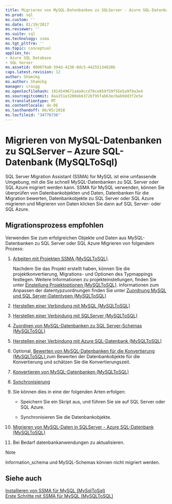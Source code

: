 ```yaml
---
title: Migrieren von MySQL-Datenbanken zu SQLServer - Azure SQL-Datenbank | Microsoft Docs
ms.prod: sql
ms.custom: ''
ms.date: 01/19/2017
ms.reviewer: ''
ms.suite: sql
ms.technology: ssma
ms.tgt_pltfrm: ''
ms.topic: conceptual
applies_to:
- Azure SQL Database
- SQL Server
ms.assetid: 8006f9a0-394d-4238-8dc5-44255134628b
caps.latest.revision: 12
author: Shamikg
ms.author: Shamikg
manager: craigg
ms.openlocfilehash: 1914549671a4a9ccd78ce859f59f55e5a9f9a3e4
ms.sourcegitcommit: 8aa151e3280eb6372bf95fab63ecbab9dd3f2e5e
ms.translationtype: MT
ms.contentlocale: de-DE
ms.lasthandoff: 06/05/2018
ms.locfileid: "34776736"
---
```

# <a name="migrating-mysql-databases-to-sql-server---azure-sql-db-mysqltosql"></a>Migrieren von MySQL-Datenbanken zu SQLServer – Azure SQL-Datenbank (MySQLToSql)
SQL Server Migration Assistant (SSMA) for MySQL ist eine umfassende Umgebung, mit die Sie schnell MySQL-Datenbanken zu SQL Server oder SQL Azure migriert werden kann. SSMA für MySQL verwenden, können Sie überprüfen von Datenbankobjekten und Daten, Datenbanken für die Migration bewerten, Datenbankobjekte zu SQL Server oder SQL Azure migrieren und Migrieren von Daten klicken Sie dann auf SQL Server- oder SQL Azure.  
  
## <a name="recommended-migration-process"></a>Migrationsprozess empfohlen  
Verwenden Sie zum erfolgreichen Objekte und Daten aus MySQL-Datenbanken zu SQL Server oder SQL Azure Migrieren von folgendem Prozess:  
  
1.  [Arbeiten mit Projekten SSMA &#40;MySQLToSQL&#41;](../../ssma/mysql/working-with-ssma-projects-mysqltosql.md).  
  
    Nachdem Sie das Projekt erstellt haben, können Sie die projektkonvertierung, Migrations- und Optionen des Typmappings festlegen. Weitere Informationen zu projekteinstellungen, finden Sie unter [Einstellung Projektoptionen &#40;MySQLToSQL&#41;](../../ssma/mysql/setting-project-options-mysqltosql.md). Informationen zum Anpassen der datentypzuordnungen finden Sie unter [Zuordnung MySQL und SQL Server-Datentypen &#40;MySQLToSQL&#41;](../../ssma/mysql/mapping-mysql-and-sql-server-data-types-mysqltosql.md)  
  
2.  [Herstellen einer Verbindung mit MySQL &#40;MySQLToSQL&#41;](../../ssma/mysql/connecting-to-mysql-mysqltosql.md)  
  
3.  [Herstellen einer Verbindung mit SQLServer &#40;MySQLToSQL&#41;](../../ssma/mysql/connecting-to-sql-server-mysqltosql.md)  
  
4.  [Zuordnen von MySQL-Datenbanken zu SQL Server-Schemas &#40;MySQLToSQL&#41;](../../ssma/mysql/mapping-mysql-databases-to-sql-server-schemas-mysqltosql.md)  
  
5.  [Herstellen einer Verbindung mit Azure SQL-Datenbank &#40;MySQLToSQL&#41;](../../ssma/mysql/connecting-to-azure-sql-db-mysqltosql.md)  
  
6.  Optional, [Bewerten von MySQL-Datenbanken für die Konvertierung &#40;MySQLToSQL&#41; ](../../ssma/mysql/assessing-mysql-databases-for-conversion-mysqltosql.md) zum Bewerten der Datenbankobjekte für die Konvertierung und schätzen Sie die Konvertierungszeit.  
  
7.  [Konvertieren von MySQL-Datenbanken &#40;MySQLToSQL&#41;](../../ssma/mysql/converting-mysql-databases-mysqltosql.md)  
  
8.  [Synchronisierung](http://msdn.microsoft.com/en-us/ac993a6d-0283-4823-8793-6b217677dfa3)  
  
9. Sie können dies in eine der folgenden Arten erfolgen:  
  
    -   Speichern Sie ein Skript aus, und führen Sie sie auf SQL Server oder SQL Azure.  
  
    -   Synchronisieren Sie die Datenbankobjekte.  
  
10. [Migrieren von MySQL-Daten in SQLServer - Azure SQL-Datenbank &#40;MySQLToSQL&#41;](../../ssma/mysql/migrating-mysql-data-into-sql-server-azure-sql-db-mysqltosql.md)  
  
11. Bei Bedarf datenbankanwendungen zu aktualisieren.  
  
> [!NOTE]  
> Information_schema und MySQL-Schemas können nicht migriert werden.  
  
## <a name="see-also"></a>Siehe auch  
[Installieren von SSMA für MySQL &#40;MySqlToSql&#41;](../../ssma/mysql/installing-ssma-for-mysql-mysqltosql.md)  
[Erste Schritte mit SSMA für MySQL &#40;MySQLToSQL&#41;](../../ssma/mysql/getting-started-with-ssma-for-mysql-mysqltosql.md)  
  
